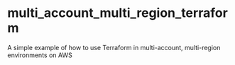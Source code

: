 # multi_account_multi_region_terraform
A simple example of how to use Terraform in multi-account, multi-region environments on AWS
